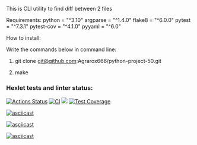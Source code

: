This is CLI utility to find diff between 2 files

Requirements:
python = "^3.10"
argparse = "^1.4.0"
flake8 = "^6.0.0"
pytest = "^7.3.1"
pytest-cov = "^4.1.0"
pyyaml = "^6.0"

How to install:

Write the commands below in command line:

1. git clone git@github.com:Agrarox666/python-project-50.git

2. make 

### Hexlet tests and linter status:
[![Actions Status](https://github.com/Agrarox666/python-project-50/workflows/hexlet-check/badge.svg)](https://github.com/Agrarox666/python-project-50/actions) [![CI](https://github.com/Agrarox666/python-project-50/actions/workflows/test.yml/badge.svg)](https://github.com/Agrarox666/python-project-50/actions/workflows/test.yml) <a href="https://codeclimate.com/github/Agrarox666/python-project-50/maintainability"><img src="https://api.codeclimate.com/v1/badges/fc1464fbf627ca6f83e8/maintainability" /></a> [![Test Coverage](https://api.codeclimate.com/v1/badges/ab942f403a5d0e3197b6/test_coverage)](https://codeclimate.com/github/Agrarox666/python-project-50/test_coverage)

[![asciicast](https://asciinema.org/a/kpGrv2V7ayxKShbqBzeYPng6U.svg)](https://asciinema.org/a/kpGrv2V7ayxKShbqBzeYPng6U)

[![asciicast](https://asciinema.org/a/Lmc7YiJMkjzZv6N7IyAKruQcP.svg)](https://asciinema.org/a/Lmc7YiJMkjzZv6N7IyAKruQcP)

[![asciicast](https://asciinema.org/a/CVAWg0T7UQlN5BnCRj9GOfckG.svg)](https://asciinema.org/a/CVAWg0T7UQlN5BnCRj9GOfckG)
